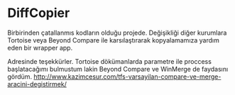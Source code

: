 # DiffCopier
Birbirinden çatallanmıs kodların olduğu projede. Değişikliği diğer kurumlara Tortoise veya Beyond Compare ile karsılaştırarak kopyalamamıza yardım eden bir wrapper app.


Adresinde teşekkürler. Tortoise dökümanlarda parametre ile proccess başlatacağımı bulmustum lakin Beyond Compare ve WinMerge de faydasını gördüm.
http://www.kazimcesur.com/tfs-varsayilan-compare-ve-merge-aracini-degistirmek/

